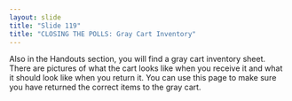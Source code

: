 ```yaml
---
layout: slide
title: "Slide 119"
title: "CLOSING THE POLLS: Gray Cart Inventory"
---
```


Also in the Handouts section, you will find a gray cart inventory sheet. There are pictures of what the cart looks like when you receive it and what it should look like when you return it. You can use this page to make sure you have returned the correct items to the gray cart.
